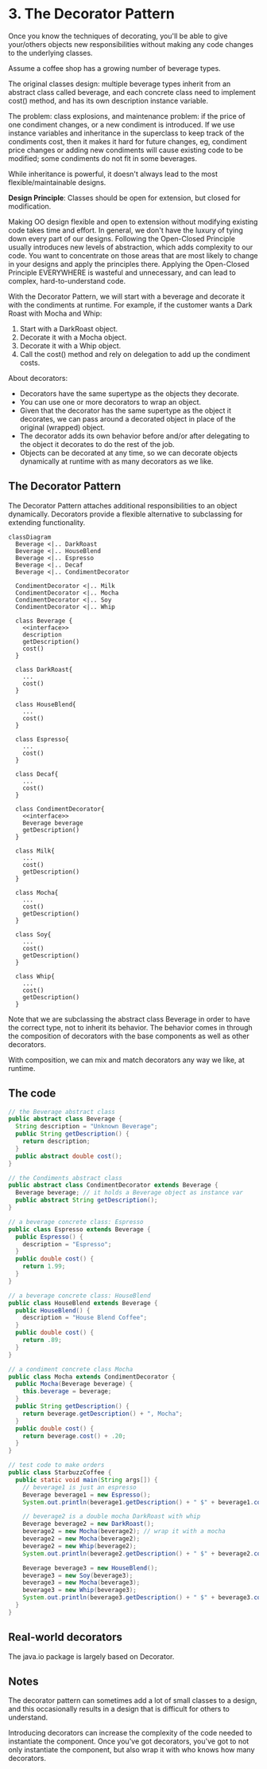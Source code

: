 # 3. The Decorator Pattern
Once you know the techniques of decorating, you'll be able to give your/others objects new responsibilities without making any code changes to the underlying classes.

Assume a coffee shop has a growing number of beverage types. 

The original classes design: multiple beverage types inherit from an abstract class called beverage, and each concrete class need to implement cost() method, and has its own description instance variable. 

The problem: class explosions, and maintenance problem: if the price of one condiment changes, or a new condiment is introduced. If we use instance variables and inheritance in the superclass to keep track of the condiments cost, then it makes it hard for future changes, eg, condiment price changes or adding new condiments will cause existing code to be modified; some condiments do not fit in some beverages. 

While inheritance is powerful, it doesn't always lead to the most flexible/maintainable designs.

**Design Principle**: Classes should be open for extension, but closed for modification.

Making OO design flexible and open to extension without modifying existing code takes time and effort. In general, we don't have the luxury of tying down every part of our designs. Following the Open-Closed Principle usually introduces new levels of abstraction, which adds complexity to our code. You want to concentrate on those areas that are most likely to change in your designs and apply the principles there. Applying the Open-Closed Principle EVERYWHERE is wasteful and unnecessary, and can lead to complex, hard-to-understand code.

With the Decorator Pattern, we will start with a beverage and decorate it with the condiments at runtime. For example, if the customer wants a Dark Roast with Mocha and Whip:
1. Start with a DarkRoast object.
2. Decorate it with a Mocha object.
3. Decorate it with a Whip object.
4. Call the cost() method and rely on delegation to add up the condiment costs.

About decorators:
- Decorators have the same supertype as the objects they decorate.
- You can use one or more decorators to wrap an object.
- Given that the decorator has the same supertype as the object it decorates, we can pass around a decorated object in place of the original (wrapped) object.
- The decorator adds its own behavior before and/or after delegating to the object it decorates to do the rest of the job.
- Objects can be decorated at any time, so we can decorate objects dynamically at runtime with as many decorators as we like.

## The Decorator Pattern
The Decorator Pattern attaches additional responsibilities to an object dynamically. Decorators provide a flexible alternative to subclassing for extending functionality.

```mermaid
classDiagram
  Beverage <|.. DarkRoast
  Beverage <|.. HouseBlend
  Beverage <|.. Espresso
  Beverage <|.. Decaf
  Beverage <|.. CondimentDecorator

  CondimentDecorator <|.. Milk
  CondimentDecorator <|.. Mocha
  CondimentDecorator <|.. Soy
  CondimentDecorator <|.. Whip

  class Beverage {
    <<interface>> 
    description
    getDescription()
    cost()
  }
  
  class DarkRoast{
    ...
    cost()
  }

  class HouseBlend{
    ...
    cost()
  }

  class Espresso{
    ...
    cost()
  }

  class Decaf{
    ...
    cost()
  }

  class CondimentDecorator{
    <<interface>> 
    Beverage beverage
    getDescription()
  }

  class Milk{
    ...
    cost()
    getDescription()
  }

  class Mocha{
    ...
    cost()
    getDescription()
  }

  class Soy{
    ...
    cost()
    getDescription()
  }

  class Whip{
    ...
    cost()
    getDescription()
  }
```

Note that we are subclassing the abstract class Beverage in order to have the correct type, not to inherit its behavior. The behavior comes in through the composition of decorators with the base components as well as other decorators.

With composition, we can mix and match decorators any way we like, at runtime.

## The code
```java
// the Beverage abstract class
public abstract class Beverage { 
  String description = "Unknown Beverage";
  public String getDescription() { 
    return description; 
  }
  public abstract double cost();
}

// the Condiments abstract class
public abstract class CondimentDecorator extends Beverage { 
  Beverage beverage; // it holds a Beverage object as instance var
  public abstract String getDescription(); 
}

// a beverage concrete class: Espresso
public class Espresso extends Beverage {
  public Espresso() { 
    description = "Espresso"; 
  }
  public double cost() { 
    return 1.99; 
  }
}

// a beverage concrete class: HouseBlend
public class HouseBlend extends Beverage {
  public HouseBlend() { 
    description = "House Blend Coffee"; 
  }
  public double cost() { 
    return .89; 
  }
}

// a condiment concrete class Mocha
public class Mocha extends CondimentDecorator {
  public Mocha(Beverage beverage) { 
    this.beverage = beverage; 
  }
  public String getDescription() { 
    return beverage.getDescription() + ", Mocha"; 
  }
  public double cost() { 
    return beverage.cost() + .20; 
  }
}

// test code to make orders
public class StarbuzzCoffee {
  public static void main(String args[]) {
    // beverage1 is just an espresso
    Beverage beverage1 = new Espresso(); 
    System.out.println(beverage1.getDescription() + " $" + beverage1.cost());

    // beverage2 is a double mocha DarkRoast with whip
    Beverage beverage2 = new DarkRoast(); 
    beverage2 = new Mocha(beverage2); // wrap it with a mocha
    beverage2 = new Mocha(beverage2); 
    beverage2 = new Whip(beverage2); 
    System.out.println(beverage2.getDescription() + " $" + beverage2.cost());

    Beverage beverage3 = new HouseBlend(); 
    beverage3 = new Soy(beverage3); 
    beverage3 = new Mocha(beverage3); 
    beverage3 = new Whip(beverage3); 
    System.out.println(beverage3.getDescription() + " $" + beverage3.cost());
  }
}
```

## Real-world decorators
The java.io package is largely based on Decorator.

## Notes
The decorator pattern can sometimes add a lot of small classes to a design, and this occasionally results in a design that is difficult for others to understand.

Introducing decorators can increase the complexity of the code needed to instantiate the component. Once you've got decorators, you've got to not only instantiate the component, but also wrap it with who knows how many decorators.

